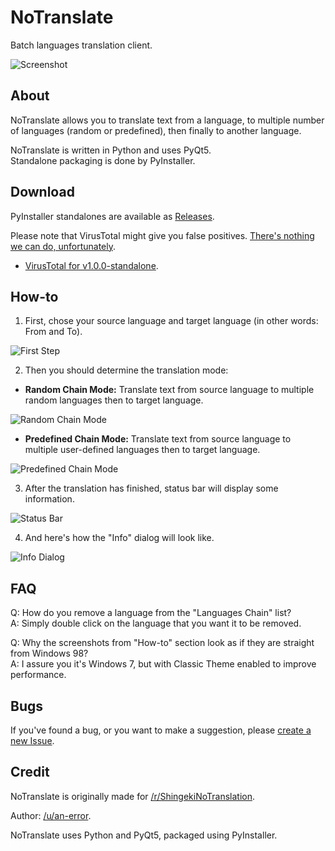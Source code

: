 # NoTranslate
Batch languages translation client.

![Screenshot](https://image.prntscr.com/image/el0vgBtsT1yNjQeCbvkdzg.png)

About
---

NoTranslate allows you to translate text from a language, to multiple number of languages (random or predefined), then finally to another language.

NoTranslate is written in Python and uses PyQt5.  
Standalone packaging is done by PyInstaller.

Download
---

PyInstaller standalones are available as [Releases](https://github.com/an-error42/NoTranslate/releases).

Please note that VirusTotal might give you false positives. [There's nothing we can do, unfortunately](https://github.com/pyinstaller/pyinstaller/issues?utf8=%E2%9C%93&q=virus).

- [VirusTotal for v1.0.0-standalone](https://www.virustotal.com/#/file/afd6905b4727515a43672d011c9ffc88f84c7ecf8336de4c330abf5c3d72b4ce/detection).

How-to
---

1. First, chose your source language and target language (in other words: From and To).

![First Step](https://s18.postimg.org/3u7ev9im1/image.png)

2. Then you should determine the translation mode:
  - **Random Chain Mode:** Translate text from source language to multiple random languages then to target language.
  
  ![Random Chain Mode](https://s18.postimg.org/7dtcl4irt/image.png)
  
  - **Predefined Chain Mode:** Translate text from source language to multiple user-defined languages then to target language.
  
  ![Predefined Chain Mode](https://s18.postimg.org/der1i87yx/image.png)
  
3. After the translation has finished, status bar will display some information.

![Status Bar](https://s18.postimg.org/w72wls9i1/image.png)

4. And here's how the "Info" dialog will look like.

![Info Dialog](https://s18.postimg.org/4whldvm0p/image.png)

FAQ
---

Q: How do you remove a language from the "Languages Chain" list?  
A: Simply double click on the language that you want it to be removed.

Q: Why the screenshots from "How-to" section look as if they are straight from Windows 98?  
A: I assure you it's Windows 7, but with Classic Theme enabled to improve performance.

Bugs
---

If you've found a bug, or you want to make a suggestion, please [create a new Issue](https://github.com/an-error42/NoTranslate/issues/new).

Credit
---

NoTranslate is originally made for [/r/ShingekiNoTranslation](https://www.reddit.com/r/ShingekiNoTranslation/).

Author: [/u/an-error](https://www.reddit.com/user/an-error/).

NoTranslate uses Python and PyQt5, packaged using PyInstaller.
